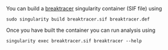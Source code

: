You can build a [breaktracer](https://github.com/tobiasrausch/breaktracer) singularity container (SIF file) using

`sudo singularity build breaktracer.sif breaktracer.def`

Once you have built the container you can run analysis using

`singularity exec breaktracer.sif breaktracer --help`
